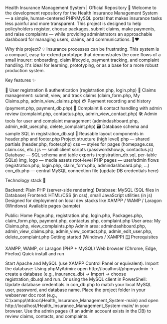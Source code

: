 Health Insurance Management System | Official Repository 🌟
Welcome to the development repository for the Health Insurance Management System — a simple, human-centered PHP/MySQL portal that makes insurance tasks less painful and more transparent. This project is designed to help policyholders register, choose packages, submit claims, make payments, and raise complaints — while providing administrators an approachable dashboard for managing users, claims, and communications. 💼❤️

Why this project? 💡
Insurance processes can be frustrating. This system is a compact, easy-to-extend prototype that demonstrates the core flows of a small insurer: onboarding, claim lifecycle, payment tracking, and complaint handling. It's ideal for learning, prototyping, or as a base for a more robust production system.

Key features ✨

🔐 User registration & authentication (registration.php, login.php)
🧾 Claims management: submit, view, and track claims (claim_form.php, My Claims.php, admin_view_claims.php)
💳 Payment recording and history (payment.php, payment_db.php)
📣 Complaint & contact handling with admin review (complaint.php, contactus.php, admin_view_contact.php)
🛠️ Admin tools for user and complaint management (admindashboard.php, admin_edit_user.php, delete_complaint.php)
🗃️ Database schema and sample SQL in registration_db.sql
🧩 Reusable layout components in header.php and footer.php
Project structure (high level)
 php — shared partials (header.php, footer.php)
 css — styles for pages (homepage.css, claim.css, etc.)
 js — small client scripts (passwordshow.js, contactus.js)
 Database — SQL schema and table exports (registration_db.sql, per-table SQLs)
 img, logo — media assets
 root-level PHP pages — user/admin flows (registration.php, login.php, claim_form.php, admindashboard.php, ...)
 con_db.php — central MySQL connection file (update DB credentials here)

Technology stack 🧭

Backend: Plain PHP (server-side rendering)
Database: MySQL (SQL files in Database)
Frontend: HTML/CSS (in css), small JavaScript utilities (in js)
Designed for deployment on local dev stacks like XAMPP / WAMP / Laragon (Windows)
Available pages (sample)

Public: Home Page.php, registration.php, login.php, Packages.php, claim_form.php, payment.php, contactus.php, complaint.php
User area: My Claims.php, view_complaints.php
Admin area: admindashboard.php, admin_view_claims.php, admin_view_contact.php, admin_edit_user.php, delete_complaint.php
Getting started (Windows / XAMPP) 🪟
Prerequisites

XAMPP, WAMP, or Laragon (PHP + MySQL)
Web browser (Chrome, Edge, Firefox)
Quick install and run

Start Apache and MySQL (use XAMPP Control Panel or equivalent).
Import the database:
Using phpMyAdmin: open http://localhost/phpmyadmin → create a database (e.g., insurance_db) → Import → choose registration_db.sql and run.
Or using the MySQL client in PowerShell:
Update database credentials in con_db.php to match your local MySQL user, password, and database name.
Place the project folder in your webserver doc root (e.g., C:\xampp\htdocs\Health_Insurance_Management_System-main) and open http://localhost/Health_Insurance_Management_System-main/ in your browser.
Use the admin pages (if an admin account exists in the DB) to review claims, contacts, and complaints.
